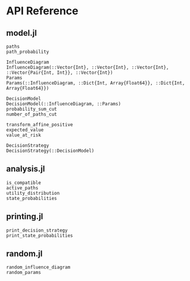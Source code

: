 # API Reference
## model.jl
```@docs
paths
path_probability
```

```@docs
InfluenceDiagram
InfluenceDiagram(::Vector{Int}, ::Vector{Int}, ::Vector{Int}, ::Vector{Pair{Int, Int}}, ::Vector{Int})
Params
Params(::InfluenceDiagram, ::Dict{Int, Array{Float64}}, ::Dict{Int, Array{Float64}})
```

```@docs
DecisionModel
DecisionModel(::InfluenceDiagram, ::Params)
probability_sum_cut
number_of_paths_cut
```

```@docs
transform_affine_positive
expected_value
value_at_risk
```

```@docs
DecisionStrategy
DecisionStrategy(::DecisionModel)
```

## analysis.jl
```@docs
is_compatible
active_paths
utility_distribution
state_probabilities
```

## printing.jl
```@docs
print_decision_strategy
print_state_probabilities
```

## random.jl
```@docs
random_influence_diagram
random_params
```
